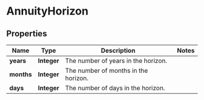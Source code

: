 
# AnnuityHorizon

## Properties
Name | Type | Description | Notes
------------ | ------------- | ------------- | -------------
**years** | **Integer** | The number of years in the horizon. | 
**months** | **Integer** | The number of months in the horizon. | 
**days** | **Integer** | The number of days in the horizon. | 




